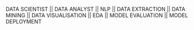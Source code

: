 DATA SCIENTIST || DATA ANALYST || NLP || DATA EXTRACTION || DATA MINING || DATA VISUALISATION || EDA || MODEL EVALUATION || MODEL DEPLOYMENT 
<!---
ashish11072008/ashish11072008 is a ✨ special ✨ repository because its `README.md` (this file) appears on your GitHub profile.
You can click the Preview link to take a look at your changes.
--->
